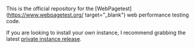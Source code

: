 This is the official repository for the [WebPagetest](https://www.webpagetest.org/ target="_blank") web performance testing code.

If you are looking to install your own instance, I recommend grabbing the latest [private instance release](https://sites.google.com/a/webpagetest.org/docs/private-instances).
